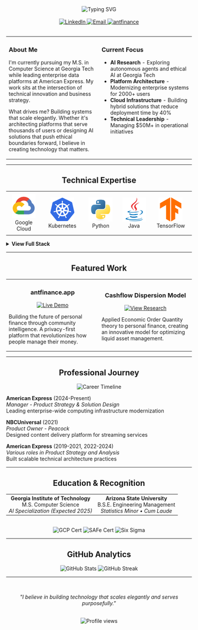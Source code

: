<div align="center">
  <img src="https://readme-typing-svg.herokuapp.com?font=Inter&weight=600&size=32&duration=3000&pause=1000&color=2D3748&center=true&vCenter=true&random=false&width=600&lines=Hi%2C+I'm+Anthony+Trevino;Technology+Leader+%26+Builder" alt="Typing SVG" />
</div>

<br/>

<div align="center">
  <a href="https://www.linkedin.com/in/anthony-trevinoo">
    <img src="https://img.shields.io/badge/LinkedIn-Connect-0A66C2?style=flat-square&logo=linkedin&logoColor=white" alt="LinkedIn" />
  </a>
  <a href="mailto:trevino293@gmail.com">
    <img src="https://img.shields.io/badge/Email-Contact-EA4335?style=flat-square&logo=gmail&logoColor=white" alt="Email" />
  </a>
  <a href="https://www.antfinance.app/create-account">
    <img src="https://img.shields.io/badge/Project-antfinance-1a202c?style=flat-square" alt="antfinance" />
  </a>
</div>

<br/>

<table align="center" border="0">
  <tr>
    <td width="50%" valign="top">
      <h3>About Me</h3>
      <p>
        I'm currently pursuing my M.S. in Computer Science at Georgia Tech while leading enterprise data platforms at American Express. My work sits at the intersection of technical innovation and business strategy.
      </p>
      <p>
        What drives me? Building systems that scale elegantly. Whether it's architecting platforms that serve thousands of users or designing AI solutions that push ethical boundaries forward, I believe in creating technology that matters.
      </p>
    </td>
    <td width="50%" valign="top">
      <h3>Current Focus</h3>
      <ul>
        <li><strong>AI Research</strong> - Exploring autonomous agents and ethical AI at Georgia Tech</li>
        <li><strong>Platform Architecture</strong> - Modernizing enterprise systems for 2000+ users</li>
        <li><strong>Cloud Infrastructure</strong> - Building hybrid solutions that reduce deployment time by 40%</li>
        <li><strong>Technical Leadership</strong> - Managing $50M+ in operational initiatives</li>
      </ul>
    </td>
  </tr>
</table>

---

<h2 align="center">Technical Expertise</h2>

<div align="center">
  <table>
    <tr>
      <td align="center" width="140" height="112.5">
        <img src="https://raw.githubusercontent.com/devicons/devicon/master/icons/googlecloud/googlecloud-original.svg" width="65" height="65" alt="GCP" />
        <br/>Google Cloud
      </td>
      <td align="center" width="140" height="112.5">
        <img src="https://raw.githubusercontent.com/devicons/devicon/master/icons/kubernetes/kubernetes-plain.svg" width="65" height="65" alt="Kubernetes" />
        <br/>Kubernetes
      </td>
      <td align="center" width="140" height="112.5">
        <img src="https://raw.githubusercontent.com/devicons/devicon/master/icons/python/python-original.svg" width="65" height="65" alt="Python" />
        <br/>Python
      </td>
      <td align="center" width="140" height="112.5">
        <img src="https://raw.githubusercontent.com/devicons/devicon/master/icons/java/java-original.svg" width="65" height="65" alt="Java" />
        <br/>Java
      </td>
      <td align="center" width="140" height="112.5">
        <img src="https://raw.githubusercontent.com/devicons/devicon/master/icons/tensorflow/tensorflow-original.svg" width="65" height="65" alt="TensorFlow" />
        <br/>TensorFlow
      </td>
    </tr>
  </table>
</div>

<details>
<summary><b>View Full Stack</b></summary>
<br/>

**Infrastructure & Cloud**
- Google Cloud Platform (Certified Professional Cloud Architect)
- Kubernetes & Docker containerization
- Terraform infrastructure as code
- Hybrid cloud architecture design

**Development**
- Python (AI/ML, automation, data processing)
- Java (enterprise applications)
- SQL (BigQuery, PostgreSQL)
- Linux systems administration

**Data & AI**
- TensorFlow & PyTorch
- Apache Spark for distributed computing
- BigQuery for large-scale analytics
- MLOps and model deployment

**Leadership & Process**
- SAFe 5 Product Owner/Product Manager
- Lean Six Sigma Green Belt
- Agile transformation at enterprise scale
- Cross-functional team leadership

</details>

---

<h2 align="center">Featured Work</h2>

<table>
  <tr>
    <td width="50%">
      <h3 align="center">antfinance.app</h3>
      <div align="center">
        <a href="https://www.antfinance.app/create-account">
          <img src="https://img.shields.io/badge/Live-Demo-4CAF50?style=for-the-badge" alt="Live Demo" />
        </a>
      </div>
      <p>Building the future of personal finance through community intelligence. A privacy-first platform that revolutionizes how people manage their money.</p>
    </td>
    <td width="50%">
      <h3 align="center">Cashflow Dispersion Model</h3>
      <div align="center">
        <a href="https://github.com/trevino293/CFD/blob/main/CFD.pdf">
          <img src="https://img.shields.io/badge/View-Research-2196F3?style=for-the-badge" alt="View Research" />
        </a>
      </div>
      <p>Applied Economic Order Quantity theory to personal finance, creating an innovative model for optimizing liquid asset management.</p>
    </td>
  </tr>
</table>

---

<h2 align="center">Professional Journey</h2>

<div align="center">
  <img src="https://github.com/trevino293/trevino293/blob/main/career-timeline.svg" alt="Career Timeline" />
</div>

**American Express** (2024-Present)  
*Manager - Product Strategy & Solution Design*  
Leading enterprise-wide computing infrastructure modernization

**NBCUniversal** (2021)  
*Product Owner - Peacock*  
Designed content delivery platform for streaming services

**American Express** (2019-2021, 2022-2024)  
*Various roles in Product Strategy and Analysis*  
Built scalable technical architecture practices

---

<h2 align="center">Education & Recognition</h2>

<table align="center">
  <tr>
    <td align="center">
      <strong>Georgia Institute of Technology</strong><br/>
      M.S. Computer Science<br/>
      <em>AI Specialization (Expected 2025)</em>
    </td>
    <td align="center">
      <strong>Arizona State University</strong><br/>
      B.S.E. Engineering Management<br/>
      <em>Statistics Minor • Cum Laude</em>
    </td>
  </tr>
</table>

<div align="center">
  <br/>
  <img src="https://img.shields.io/badge/Google_Cloud-Professional_Cloud_Architect-4285F4?style=flat-square&logo=google-cloud&logoColor=white" alt="GCP Cert" />
  <img src="https://img.shields.io/badge/SAFe_5-Product_Owner/Product_Manager-0B5394?style=flat-square" alt="SAFe Cert" />
  <img src="https://img.shields.io/badge/Six_Sigma-Green_Belt-009688?style=flat-square" alt="Six Sigma" />
</div>

---

<h2 align="center">GitHub Analytics</h2>

<div align="center">
  <img height="170" src="https://github-readme-stats.vercel.app/api?username=trevino293&show_icons=true&theme=minimal&hide_border=true&bg_color=ffffff&title_color=2D3748&text_color=4A5568&icon_color=4299E1" alt="GitHub Stats" />
  <img height="170" src="https://github-readme-streak-stats.herokuapp.com/?user=trevino293&theme=minimal&hide_border=true&background=ffffff&ring=4299E1&fire=F56565&currStreakLabel=2D3748" alt="GitHub Streak" />
</div>

---

<div align="center">
  <br/>
  <p>
    <em>"I believe in building technology that scales elegantly and serves purposefully."</em>
  </p>
  <br/>
  <img src="https://komarev.com/ghpvc/?username=trevino293&label=Profile%20Views&color=4299E1&style=flat-square" alt="Profile views" />
</div>

<!-- Hidden analytics -->
<img width="0" height="0" src="https://profile-counter.glitch.me/trevino293/count.svg" />
